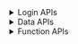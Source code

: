 <details>
<summary>Login APIs</summary>

|                        API                        |Avail|                                      Parameter                                      |Note|
| ------------------------------------------------- | :-: | ----------------------------------------------------------------------------------- | -- |
| xx_eone_zhmmdl                                    | ✅ | STR username STR password \[BOOL intranet\]                                         |eone账号密码登录，默认webvpn访问|
| xx_eone_yzmdl_sendsms                             | ✅ | NUM phone \[STR cookies\]                                                           |eone验证码登录发送验证码，cookies是通过webvpn访问|
| xx_eone_yzmdl                                     | ✅ | NUM phone NUM code STR username \[STR cookies\]                                     |eone验证码登录，cookies是通过webvpn访问|
| xx_eone_jwglxtdl                                  | ✅ | \[STR username\] \[STR password\] \[STR cookies\] \[BOOL intranet\]                 |教务系统登录，可提交eone账号密码或cookies，默认webvpn访问|
| xx_eone_jxzhptdl                                  | ✅ | \[STR username\] \[STR password\] \[STR cookies\] \[BOOL intranet\]                 |M福医大登录，可提交eone账号密码或cookies，默认webvpn访问|
| xx_eone_yjsgldl                                   | ✅ | \[STR username\] \[STR password\] \[STR cookies\] \[BOOL intranet\]                 |研究生系统登录，可提交eone账号密码或cookies，默认webvpn访问|
| xx_vpndl                                          | ✅ | STR username STR password \[BOOL onlyvpncookies\]                                   |webvpn登录|
| xx_vpn_isonline                                   | ✅ | STR cookies                                                                         |webvpn是否在线|
| xx_vpn_ehalldl                                    | ❌ | STR cookies                                                                         |ehall登录，可提交eone账号密码或cookies，webvpn的cookies|
| xx_ehalldl                                        | ❌ | STR username STR password                                                           |ehall登录|
| xx_ehall_zhcpdl                                   | ✅ | \[STR username\] \[STR password\] \[STR cookies\] \[BOOL intranet\]                 |综合测评登录，可提交eone账号密码或cookies，默认webvpn访问|
| xx_ehall_jbxxdl                                   | ✅ | \[STR username\] \[STR password\] \[STR cookies\] \[BOOL intranet\]                 |基本信息登录，可提交eone账号密码或cookies，默认webvpn访问|

</details>

<details>
<summary>Data APIs</summary>

|                        API                        |Avail|                                      Parameter                                      |Note|
| ------------------------------------------------- | :-: | ----------------------------------------------------------------------------------- | -- |
| xx_xsfw_jbxx                                      | ❌ |                                                                                     ||
| xx_eone_self-info                                 | ✅ | STR cookies \[BOOL intranet\]                                                       |一网通办学院学历姓名，eone的cookies，默认webvpn访问|
| xx_eone_person-info                               | ✅ | \[STR username\] \[STR peoplename\] \[STR mail\] STR cookies \[BOOL intranet\]      |一网通办个人信息，eone的cookies，默认webvpn访问|
| xx_zxzx_ml                                        | ✅ | STR cookies \[BOOL intranet\]                                                       |资讯中心目录，eone的cookies，默认webvpn访问|
| xx_zxzx_nr                                        | ✅ | NUM articleid STR cookies \[BOOL intranet\]                                         |资讯中心内容，eone的cookies，默认webvpn访问|
| xx_jwglxt_xskb                                    | ✅ | STR username NUM xnm NUM xqm STR cookies \[BOOL intranet\]                          |教务系统学生课表，jwglxt的cookies，默认webvpn访问|
| xx_jwglxt_xsxk                                    | ✅ | STR username NUM xnm NUM xqm STR cookies \[BOOL intranet\]                          |教务系统学生选课，jwglxt的cookies，默认webvpn访问|
| xx_jwglxt_jxjdb                                   | ✅ | STR jxbid STR cookies \[BOOL intranet\]                                             |教务系统教学进度表，jwglxt的cookies，默认webvpn访问|
| xx_jwglxt_jxzxjh                                  | ✅ | NUM xydm NUM zydm NUM njdm STR cookies \[BOOL intranet\]                            |教务系统教学执行计划，jwglxt的cookies，默认webvpn访问|
| xx_tywsyj_match-exam                              | ✅ | STR username STR kcmc \[STR cookies\]                                               |唐云网上阅卷匹配考试，webvpn的cookies|
| xx_tywsyj_score-overview                          | ✅ | STR username NUM examid \[STR cookies\]                                             |唐云网上阅卷得分概况，webvpn的cookies|
| xx_tywsyj_score-analysis                          | ✅ | STR username NUM examid STR cookies                                                 |唐云网上阅卷得分分析，webvpn的cookies|
| xx_tywsyj_score-point                             | ✅ | NUM examid \[STR cookies\]                                                          |唐云网上阅卷得分点，webvpn的cookies|
| xx_tywsyj_answer-sheet                            | ✅ | STR username NUM examid STR cookies                                                 |唐云网上阅卷答题卡图片，webvpn的cookies|
| xx_yjsgl_jbxx                                     | ✅ | STR cookies \[BOOL intranet\]                                                       |研究生系统基本信息，yjsgl的cookies，默认webvpn访问|
| xx_yjsgl_xsxq                                     | ✅ | STR cookies \[BOOL intranet\]                                                       |研究生系统学生学期，yjsgl的cookies，默认webvpn访问|
| xx_yjsgl_xskb                                     | ✅ | NUM xqm STR cookies \[BOOL intranet\]                                               |研究生系统学生课表，yjsgl的cookies，默认webvpn访问|
| xx_zhcp                                           | ✅ | STR username STR cookies \[BOOL intranet\]                                          |综合测评，zhcp的cookies，默认webvpn访问|
| xx_zhcp_rank-szcp                                 | ✅ | \[STR username\] \[NUM zydm\] \[NUM njdm\] STR kch \[STR cookies\]                  |综合测评分项-素质测评排名，附加返回体测达不达标、课程达不达标，jxzxjh的kch，webvpn的cookies|
| xx_zhcp_rank-zhcp                                 | ✅ | \[STR username\] \[NUM zydm\] \[NUM njdm\] \[STR cookies\]                          |综合测评分项-综合测评排名，webvpn的cookies|

</details>

<details>
<summary>Function APIs</summary>

|                        API                        |Avail|                                      Parameter                                      |Note|
| ------------------------------------------------- | :-: | ----------------------------------------------------------------------------------- | -- |
| pdf_exportimg                                     | ✅ | STR url \[STR cookies\] \[STR headers\]                                             |PDF导出为图片|
| qrcode_decode                                     | ✅ | STR url                                                                             |二维码识别|
| qrcode_encode_qrcode                              | ✅ | STR qrcode                                                                          |二维码生成|
| qrcode_encode_text1-bottom1                       | ✅ | STR qrcode \[STR t_bottom\]                                                         |二维码生成，1个底部文字|
| qrcode_encode_text2-bottom2                       | ✅ | STR qrcode \[STR t_bottom1\] \[STR t_bottom2\]                                      |二维码生成，2个底部文字|
| qrcode_encode_text2-top1-middle1                  | ✅ | STR qrcode \[STR t_top\] \[STR t_middle\]                                           |二维码生成，1个顶部文字，1个中部文字|
| qrcode_encode_text3-top1-middle1-bottom1          | ✅ | STR qrcode \[STR t_top\] \[STR t_middle\] \[STR t_bottom\]                          |二维码生成，1个顶部文字，1个中部文字，1个底部文字|

</details>
